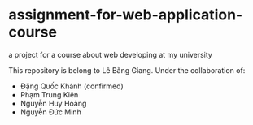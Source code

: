 # assignment-for-web-application-course
a project for a course about web developing at my university

This repository is belong to Lê Bằng Giang.
Under the collaboration of: 
  - Đặng Quốc Khánh (confirmed)
  - Phạm Trung Kiên
  - Nguyễn Huy Hoàng
  - Nguyễn Đức Minh
